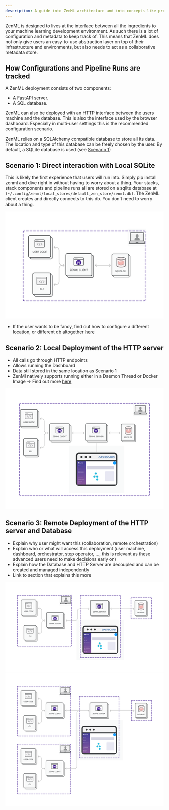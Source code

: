 ```yaml
---
description: A guide into ZenML architecture and into concepts like providers, deployers and more!
---
```


ZenML is designed to lives at the interface between 
all the ingredients to your machine learning development environment. As such 
there is a lot of configuration and metadata to keep track of. This means that
ZenML does not only give users an easy-to-use abstraction layer on top of their 
infrastructure and environments, but also needs to act as a collaborative 
metadata store.

## How Configurations and Pipeline Runs are tracked

A ZenML deployment consists of two components:
- A FastAPI server.
- A SQL database.

ZenML can also be deployed with an HTTP interface between the users machine 
and the database. This is also the interface used by the browser dashboard.
Especially in multi-user settings this is the recommended configuration
scenario.

ZenML relies on a SQLAlchemy compatible database to store all its data. The 
location and type of this database can be freely chosen by the user. By default,
a SQLite database is used (see [Scenario 1](#scenario-1-local-sqlite))

## Scenario 1: Direct interaction with Local SQLite

This is likely the first experience that users will run into. Simply pip install 
zenml and dive right in without having to worry about a thing. Your stacks,
stack components and pipeline runs all are stored on a sqlite database at
`(~/.config/zenml/local_stores/default_zen_store/zenml.db)`. The ZenML client 
creates and directly connects to this db. You don't need to worry about a thing.

![ZenML on SQLite](../../assets/getting_started/Scenario1.png)

* If the user wants to be fancy, find out how to configure a different location,
or different db altogether [here]()

## Scenario 2: Local Deployment of the HTTP server

* All calls go through HTTP endpoints
* Allows running the Dashboard
* Data still stored in the same location as Scenario 1
* ZenMl natively supports running either in a Daemon Thread or Docker Image 
-> Find out more [here]()


![ZenML on with Local HTTP Server](../../assets/getting_started/Scenario2.png)

## Scenario 3: Remote Deployment of the HTTP server and Database

* Explain why user might want this (collaboration, remote orchestration)
* Explain who or what will access this deployment (user machine, dashboard,
orchestrator, step operator, ..., this is relevant as these advanced users need 
to make decisions early on) 
* Explain how the Database and HTTP Server are decoupled and can be created and
managed independently
* Link to section that explains this more


![ZenML on with Remote HTTP Server](../../assets/getting_started/Scenario3.1.png)
![ZenML on with Remote HTTP Server - Collaboration](../../assets/getting_started/Scenario3.2.png)
